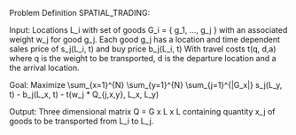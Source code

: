 Problem Definition SPATIAL_TRADING:

Input:
    Locations L_i with set of goods G_i = \{ g_1, ..., g_j \} with an associated weight w_j for good g_j.
    Each good g_j has a location and time dependent sales price of s_j(L_i, t) and buy price b_j(L_i, t)
    With travel costs t(q, d,a) where q is the weight to be transported, d is the departure location
    and a the arrival location.

Goal: Maximize \sum_{x=1}^{N} \sum_{y=1}^{N} \sum_{j=1}^{|G_x|} s_j(L_y, t) - b_j(L_x, t) - t(w_j * Q_{j,x,y}, L_x, L_y)
    
Output:
    Three dimensional matrix Q = G x L x L containing quantity x_j of goods to be transported from L_i to L_j.